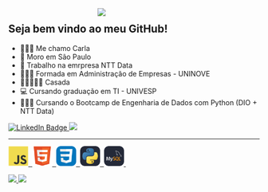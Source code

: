 <img src="https://i.giphy.com/media/v1.Y2lkPTc5MGI3NjExYmo4OWo3MWM1ODkzZnp3aXJmaHQ1ZHN2NnY5cjM2ZnJzcHVpNTFscyZlcD12MV9pbnRlcm5hbF9naWZfYnlfaWQmY3Q9Zw/BferOKonYOspm28AiB/giphy.gif" width = "325px" align = "right">
 
 ## Seja bem vindo ao meu GitHub!

- 🙋🏽‍♀️ Me chamo Carla
- 💒 Moro em São Paulo
- 💼 Trabalho na emrpresa NTT Data
- 👩🏽‍🎓 Formada em Administração de Empresas - UNINOVE
- 👩🏽‍🤝‍🧑🏽 Casada
- 💻 Cursando graduação em TI - UNIVESP
- 👩🏽‍💻 Cursando o Bootcamp de Engenharia de Dados com Python (DIO + NTT Data)
<div id="badges">
<a href = "https://www.linkedin.com/in/carla-godoy">
  <img src="https://img.shields.io/badge/LinkedIn-blue?style=for-the-badge&logo=linkedin&logoColor=white" alt="LinkedIn Badge"/>
</a>
<a href = "https://www.instagram.com/carlagodoy12">
<img src="https://img.shields.io/badge/Instagram-%23E4405F.svg?style=for-the-badge&logo=Instagram&logoColor=white"/>
 
---
  <img src="https://github.com/devicons/devicon/blob/master/icons/javascript/javascript-original.svg" title="JavaScript" alt="JavaScript" width="40" height="40"/>&nbsp;
    <img src="https://github.com/devicons/devicon/blob/master/icons/html5/html5-original.svg" title="HTML5" alt="HTML" width="40" height="40"/>&nbsp;
      <img src="https://github.com/tandpfun/skill-icons/raw/main/icons/CSS.svg" title="CSS" alt="CSS" width="40" height="40"/>&nbsp;
        <img src="https://github.com/tandpfun/skill-icons/raw/main/icons/Python-Dark.svg" title="Python" alt="Python" width="40" height="40"/>&nbsp;
         <img src="https://github.com/tandpfun/skill-icons/raw/main/icons/MySQL-Dark.svg" title="MySQL" alt="MySQL" width="40" height="40"/>&nbsp;

<div align = "left">
<img height = "200em" src="https://github-readme-stats.vercel.app/api/top-langs/?username=carlagod0y&show_icons=true&theme=bear&count_private=true"/>
<img height = "200em" src="https://github-readme-stats.vercel.app/api?username=carlagod0y&show_icons=true&show_icons=true&theme=bear&count_private=true" />
</div>

<!--
**CarlaGod0y/CarlaGod0y** is a ✨ _special_ ✨ repository because its `README.md` (this file) appears on your GitHub profile.




Here are some ideas to get you started:

- 🔭 I’m currently working on ...
- 🌱 I’m currently learning ...
- 👯 I’m looking to collaborate on ...
- 🤔 I’m looking for help with ...
- 💬 Ask me about ...
- 📫 How to reach me: ...
- 😄 Pronouns: ...
- ⚡ Fun fact: ...
-->
